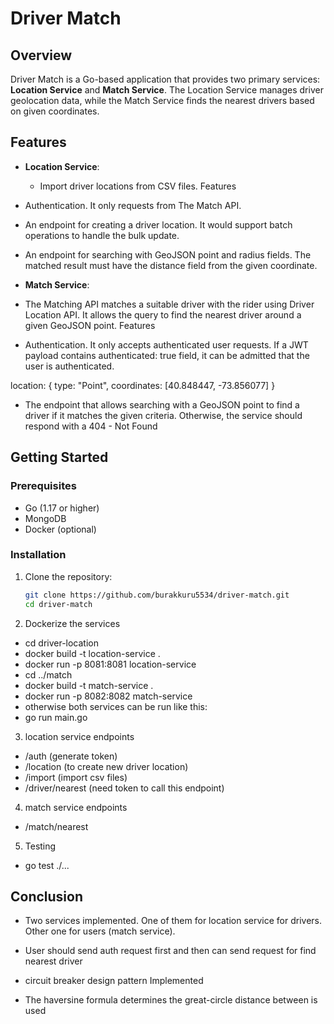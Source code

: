 # Driver Match

## Overview

Driver Match is a Go-based application that provides two primary services: **Location Service** and **Match Service**.
The Location Service manages driver geolocation data, while the Match Service finds the nearest drivers based on given
coordinates.

## Features

- **Location Service**:
    - Import driver locations from CSV files.
      Features
- Authentication. It only requests from The Match API.
- An endpoint for creating a driver location. It would support
  batch operations to handle the bulk update.
- An endpoint for searching with GeoJSON point and radius
  fields. The matched result must have the distance field from
  the given coordinate.

- **Match Service**:
 - The Matching API matches a suitable driver with the rider
  using Driver Location API. It allows the query to find the nearest
  driver around a given GeoJSON point.
  Features
- Authentication. It only accepts authenticated user requests. If a JWT payload contains authenticated: true field, it can be admitted that the user is authenticated.

location: {
type: "Point",
coordinates: [40.848447, -73.856077] }

- The endpoint that allows searching with a GeoJSON point to find a driver if it matches the given criteria. Otherwise, the service should respond with a 404 - Not Found

## Getting Started

### Prerequisites

- Go (1.17 or higher)
- MongoDB
- Docker (optional)

### Installation

1. Clone the repository:
   ```bash
   git clone https://github.com/burakkuru5534/driver-match.git
   cd driver-match
   
2. Dockerize the services

- cd driver-location
- docker build -t location-service .
- docker run -p 8081:8081 location-service
- cd ../match
- docker build -t match-service .
- docker run -p 8082:8082 match-service
- otherwise both services can be run like this:
- go run main.go

3. location service endpoints

- 	/auth (generate token)
 -   /location (to create new driver location)
  -   /import (import csv files)
  -   /driver/nearest (need token to call this endpoint)

4. match service endpoints

- 	/match/nearest

5. Testing

- go test ./...

## Conclusion 

- Two services implemented. One of them for location service for drivers.
Other one for users (match service).
- User should send auth request first and then can send request for find nearest driver

- circuit breaker design pattern Implemented

- The haversine formula determines the great-circle distance between is used



